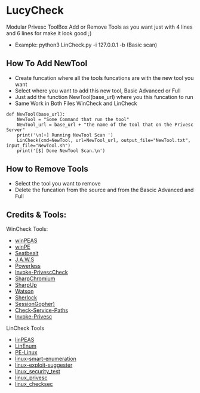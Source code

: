 # LucyCheck
Modular Privesc ToolBox Add or Remove Tools as you want just with 4 lines and 6 lines for make it look good ;) 
* Example: python3 LinCheck.py -i 127.0.0.1 -b (Basic scan)

## How To Add NewTool
* Create funcation where all the tools funcations are with the new tool you want
* Select where you want to add this new tool, Basic Advanced or Full
* Just add the function NewTool(base_url) where you this funcation to run
* Same Work in Both Files WinCheck and LinCheck 
```
def NewTool(base_url): 
    NewTool = "Some Command that run the tool"
    NewTool_url = base_url + "the name of the tool that on the Privesc Server"
    print('\n[+] Running NewTool Scan ')
    LinCheck(cmd=NewTool, url=NewTool_url, output_file="NewTool.txt", input_file="NewTool.sh")
    print('[$] Done NewTool Scan.\n')
   ```
## How to Remove Tools
* Select the tool you want to remove
* Delete the funcation from the source and from the Bascic Advanced and Full

## Credits & Tools:
WinCheck Tools:
* [winPEAS](https://github.com/carlospolop/privilege-escalation-awesome-scripts-suite)
* [winPE](https://github.com/carlospolop/winPE)
* [Seatbealt](https://github.com/Lexus89/SharpPack/tree/master/Seatbelt)
* [J.A.W.S](https://github.com/411Hall/JAWS)
* [Powerless](https://github.com/M4ximuss/Powerless)
* [Invoke-PrivescCheck](https://github.com/itm4n/PrivescCheck)
* [SharpChromium](https://github.com/djhohnstein/SharpChromium)
* [SharpUp](https://github.com/GhostPack/SharpUp)
* [Watson](https://github.com/rasta-mouse/Watson)
* [Sherlock](https://github.com/rasta-mouse/Sherlock)
* [SessionGopher)](https://github.com/Arvanaghi/SessionGopher)
* [Check-Service-Paths](https://github.com/BleepSec/Check-Service-Paths)
* [Invoke-Privesc](https://github.com/enjoiz/Privesc)

LinCheck Tools
* [linPEAS](https://github.com/carlospolop/privilege-escalation-awesome-scripts-suite)
* [LinEnum](https://github.com/rebootuser/LinEnum)
* [PE-Linux](https://github.com/WazeHell/PE-Linux)
* [linux-smart-enumeration](https://github.com/diego-treitos/linux-smart-enumeration)
* [linux-exploit-suggester](https://github.com/mzet-/linux-exploit-suggester)
* [linux_security_test](https://github.com/1N3/PrivEsc/tree/master/linux/scripts)
* [linux_privesc](https://github.com/1N3/PrivEsc/tree/master/linux/scripts)
* [linux_checksec](https://github.com/1N3/PrivEsc/tree/master/linux/scripts)
















